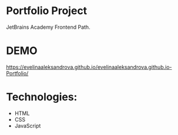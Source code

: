 # Portfolio Project

JetBrains Academy Frontend Path.
 
# DEMO
https://evelinaaleksandrova.github.io/evelinaaleksandrova.github.io-Portfolio/

# Technologies:
- HTML
- CSS
- JavaScript
